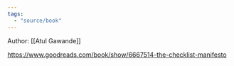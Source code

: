 ```yaml
---
tags:
  - "source/book"
---
```


Author: [[Atul Gawande]]

https://www.goodreads.com/book/show/6667514-the-checklist-manifesto
